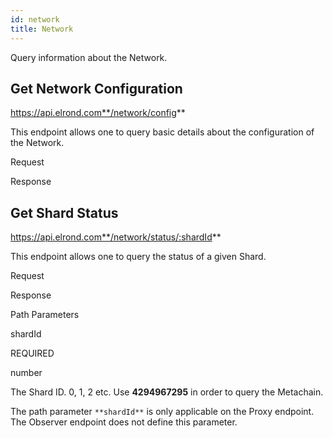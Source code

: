 ```yaml
---
id: network
title: Network
---
```


Query information about the Network.

## **Get Network Configuration**

https://api.elrond.com**/network/config**

This endpoint allows one to query basic details about the configuration of the Network.

Request

Response

## **Get Shard Status**

https://api.elrond.com**/network/status/:shardId**

This endpoint allows one to query the status of a given Shard.

Request

Response

Path Parameters

shardId

REQUIRED

number

The Shard ID. 0, 1, 2 etc. Use **4294967295** in order to query the Metachain.

The path parameter `**shardId**` is only applicable on the Proxy endpoint. The Observer endpoint does not define this parameter.
